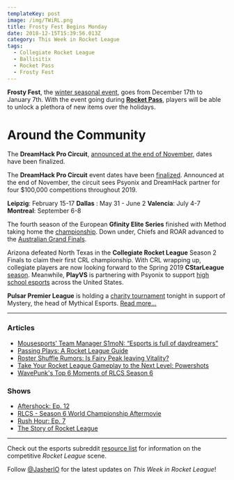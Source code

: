 ```yaml
---
templateKey: post
image: /img/TWiRL.png
title: Frosty Fest Begins Monday
date: 2018-12-15T15:39:56.013Z
category: This Week in Rocket League
tags:
  - Collegiate Rocket League
  - Ballisitix
  - Rocket Pass
  - Frosty Fest
---
```

**Frosty Fest**, the [winter seasonal event](https://www.rocketleague.com/news/frosty-fest-2018-begins-december-17/), goes from December 17th to January 7th. With the event going during [**Rocket Pass**](https://www.rocketleague.com/game-info/rocketpass/rocket-pass-2/), players will be able to unlock a plethora of new items over the holidays. 

# Around the Community

The **DreamHack Pro Circuit**, [announced at the end of November](https://company.dreamhack.com/2018/11/28/dreamhack-partnership-psyonix-launches-dreamhack-pro-circuit-featuring-4-major-rocket-league-tournaments-2019/), dates have been finalized. 

The **DreamHack Pro Circuit** event dates have been [finalized](https://twitter.com/DreamHackRL/status/1072913976739139585). Announced at the end of November, the circuit sees Psyonix and DreamHack partner for four $100,000 competitions throughout 2019. 

**Leipzig**: February 15-17
**Dallas** : May 31 - June 2 
**Valencia**: July 4-7
**Montreal**: September 6-8

The fourth season of the European **Gfinity Elite Series** finished with Method taking home the [championship](https://liquipedia.net/rocketleague/Gfinity/UK/Elite_Series/Season_4#Playoffs). Down under, Chiefs and ROAR advanced to the [Australian Grand Finals](https://liquipedia.net/rocketleague/Gfinity/Australia/Elite_Series/Season_2#Playoffs). 

Arizona defeated North Texas in the **Collegiate Rocket League** Season 2 Finals to claim their first CRL championship. With CRL wrapping up, collegiate players are now looking forward to the Spring 2019 **CStarLeague** [season](https://cstarleague.com/rl/news_articles/964). Meanwhile, **PlayVS** is partnering with Psyonix to support [high school esports](https://www.rocketleagueesports.com/news/sign-ups-open-for-high-school-rocket-league-competition-on-playvs/) across the United States. 

**Pulsar Premier League** is holding a [charity tournament](https://twitter.com/PulsarPremier/status/1073698427580674048) tonight in support of Mystery, the head of Mythical Esports. [Read more...](https://www.reddit.com/r/RocketLeagueEsports/comments/a69pyy/charity_tournament_benefiting_mystery_mythical/)

---

### Articles

* [Mousesports’ Team Manager S1moN: “Esports is full of daydreamers”](https://rocketeers.gg/mousesports-team-manager-s1mon-interview-rocket-league/)
* [Passing Plays: A Rocket League Guide](http://dignitas.gg/articles/blogs/rocket-league/13169/passing-plays-a-rocket-league-guide)
* [Roster Shuffle Rumors: Is Fairy Peak leaving Vitality?](https://rocketeers.gg/rocket-league-roster-shuffle-rumors-fairy-peak-vitality/)
* [Take Your Rocket League Gameplay to the Next Level: Powershots](http://dignitas.gg/articles/blogs/rocket-league/13229/take-your-rocket-league-gameplay-to-the-next-level-powershots)
* [WavePunk's Top 6 Moments of RLCS Season 6](https://www.rocketleagueesports.com/news/wavepunks-top-6-moments-of-rlcs-season-6/)

### Shows

* [Aftershock: Ep. 12](https://www.youtube.com/watch?v=ZiNWPjbY-Wc)
* [RLCS - Season 6 World Championship Aftermovie](https://www.youtube.com/watch?v=_EDutH_G1E8)
* [Rush Hour: Ep. 7](https://www.youtube.com/watch?v=NJ53pMcMp-E)
* [The Story of Rocket League](https://www.youtube.com/watch?v=O3NZSIX59AE)

---

Check out the esports subreddit [resource list](https://www.reddit.com/r/RocketLeagueEsports/wiki/links) for information on the competitive *Rocket League* scene.

Follow [@JasherIO](https://twitter.com/JasherIO) for the latest updates on *This Week in Rocket League*!
